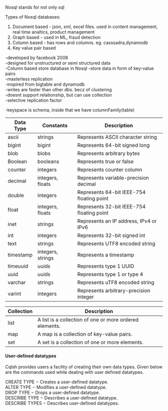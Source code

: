 Nosql stands for not only sql

Types of Nosql databases:  
 1. Document based - json, xml, excel files. used in content management, real time analtics, product management  
 2. Graph based - used in ML, fraud detection
 3. Column based - has rows and columns. eg. casssadra,dynamodb
 4. Key value pair based

-developed by facebook 2008  
-designed for unstructured or semi structured data  
-Column based store database in Nosql
-store data in form of key-value pairs  
-masterless replication   
-inspired from bigtable and dynamodb  
-writes are faster than other dbs. becz of clustering  
-doesnt support relationship, but can use collection  
-selective replication factor

-keyspace is schema, inside that we have columnFamily(table)  


|  Data Type | Constants  |  Description |
|---|---|---|
| ascii  | strings  | Represents ASCII character string  |
| bigint  | bigint  | Represents 64-bit signed long  |
| blob  | blobs  | Represents arbitrary bytes  |
| Boolean  | booleans  | Represents true or false  |
| counter  | integers  | Represents counter column  |
| decimal  | integers, floats  | Represents variable-precision decimal  |
| double  | integers  | Represents 64-bit IEEE-754 floating point  |
| float  | integers, floats  | Represents 32-bit IEEE-754 floating point  |
| inet  | strings  | Represents an IP address, IPv4 or IPv6  |
| int  | integers  | Represents 32-bit signed int  |
| text  | strings  | Represents UTF8 encoded string  |
| timestamp  | integers, strings  | Represents a timestamp  |
| timeuuid  | uuids  | Represents type 1 UUID  |
| uuid  | uuids  | Represents type 1 or type 4  |
| varchar  | strings  | Represents uTF8 encoded string  |
| varint  | integers  | Represents arbitrary-precision integer  |

| Collection  | Description  |
|---|---|
| list  | A list is a collection of one or more ordered elements.  |
| map  | A map is a collection of key-value pairs.  |
| set  | A set is a collection of one or more elements.  |

#### User-defined datatypes
Cqlsh provides users a facility of creating their own data types. Given below are the commands used while dealing with user defined datatypes.

CREATE TYPE − Creates a user-defined datatype.  
ALTER TYPE − Modifies a user-defined datatype.  
DROP TYPE − Drops a user-defined datatype.  
DESCRIBE TYPE − Describes a user-defined datatype.  
DESCRIBE TYPES − Describes user-defined datatypes.  
